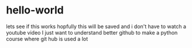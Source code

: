 # hello-world
lets see if this works
hopfully this will be saved and i don't have to watch a youtube video
I just want to understand better github to make a python course where git hub is used a lot
